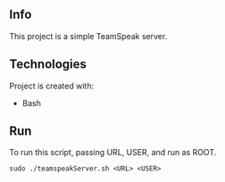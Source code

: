 ##  Info
This project is a simple TeamSpeak server.
	
## Technologies
Project is created with:
* Bash
	
## Run
To run this script, passing URL, USER, and run as ROOT.

```
sudo ./teamspeakServer.sh <URL> <USER>
```
